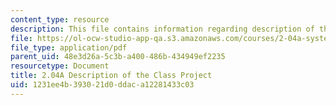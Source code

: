 ```yaml
---
content_type: resource
description: This file contains information regarding description of the class project.
file: https://ol-ocw-studio-app-qa.s3.amazonaws.com/courses/2-04a-systems-and-controls-spring-2013/1231ee4b393021d0ddaca12281433c03_MIT2_04AS13_ClassProject.pdf
file_type: application/pdf
parent_uid: 48e3d26a-5c3b-a400-486b-434949ef2235
resourcetype: Document
title: 2.04A Description of the Class Project
uid: 1231ee4b-3930-21d0-ddac-a12281433c03
---
```

